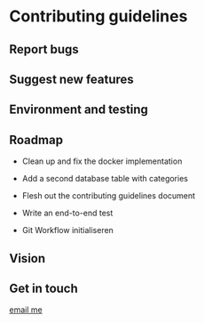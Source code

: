 # Contributing guidelines 

## Report bugs 

## Suggest new features

## Environment and testing

## Roadmap 
- Clean up and fix the docker implementation
- Add a second database table with categories
- Flesh out the contributing guidelines document
- Write an end-to-end test

- Git Workflow initialiseren


## Vision

## Get in touch

[email me](mailto:menten.julien@outlook.Be)
